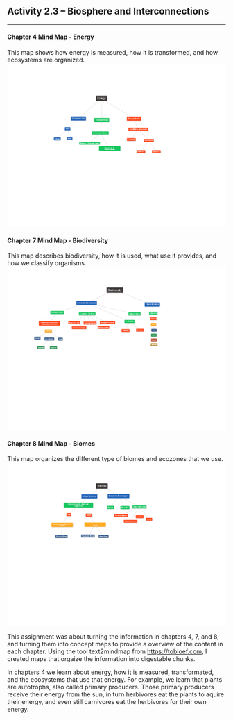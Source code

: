 ## Activity 2.3 – Biosphere and Interconnections

---

#### Chapter 4 Mind Map - Energy
This map shows how energy is measured, how it is transformed, and how ecosystems are organized.
[![Chapter 4 Mind Map](https://github.com/justinjarvinen/justinjarvinen.github.io/raw/main/_images/ch4-mind-map.png?raw=true)](https://github.com/justinjarvinen/justinjarvinen.github.io/raw/main/_images/ch4-mind-map.png?raw=true)

#### Chapter 7 Mind Map - Biodiversity
This map describes biodiversity, how it is used, what use it provides, and how we classify organisms.
[![Chapter 7 Mind Map](https://github.com/justinjarvinen/justinjarvinen.github.io/raw/main/_images/ch7-biodiversity-map.png?raw=true)](https://github.com/justinjarvinen/justinjarvinen.github.io/raw/main/_images/ch7-biodiversity-map.png?raw=true)

#### Chapter 8 Mind Map - Biomes
This map organizes the different type of biomes and ecozones that we use.
[![Chapter 8 Mind Map](https://github.com/justinjarvinen/justinjarvinen.github.io/raw/main/_images/ch8-biomes-map.png?raw=true)](https://github.com/justinjarvinen/justinjarvinen.github.io/raw/main/_images/ch8-biomes-map.png?raw=true)

This assignment was about turning the information in chapters 4, 7, and 8, and turning them into concept maps to provide a overview
of the content in each chapter. Using the tool text2mindmap from https://tobloef.com, I created maps that orgaize the information 
into digestable chunks.

In chapters 4 we learn about energy, how it is measured, transformated, and the ecosystems that use that energy. 
For example, we learn that plants are autotrophs, also called primary producers.
Those primary producers receive their energy from the sun, in turn herbivores eat the plants to aquire their energy, and even still
carnivores eat the herbivores for their own energy.
